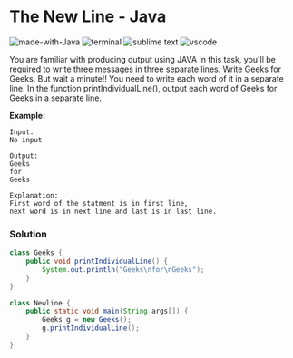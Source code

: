 # The New Line - Java
![made-with-Java](https://img.shields.io/badge/Made%20with-Java-007396.svg)
![terminal](https://img.shields.io/badge/Windows%20Terminal-4D4D4D?logo=windows%20terminal&logoColor=white)
![sublime text](https://img.shields.io/badge/sublime_text-%23575757.svg?logo=sublime-text&logoColor=important)
![vscode](https://img.shields.io/badge/Visual_Studio_Code-0078D4?logo=visual%20studio%20code&logoColor=white)

You are familiar with producing output using JAVA In this task, you'll be required to write three messages in three separate lines. Write Geeks for Geeks. But wait a minute!! You need to write each word of it in a separate line.
In the function printIndividualLine(), output each word of Geeks for Geeks in a separate line.

__Example:__
```
Input:
No input

Output:
Geeks
for
Geeks

Explanation:
First word of the statment is in first line,
next word is in next line and last is in last line.
```

### Solution
```java
class Geeks {
    public void printIndividualLine() {
        System.out.println("Geeks\nfor\nGeeks");
    }
}

class Newline {
    public static void main(String args[]) {
        Geeks g = new Geeks();
        g.printIndividualLine();
    }
}
```